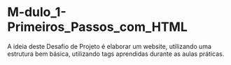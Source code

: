 # M-dulo_1-Primeiros_Passos_com_HTML
A ideia deste Desafio de Projeto é elaborar um website, utilizando uma estrutura bem básica, utilizando tags aprendidas durante as aulas práticas.
